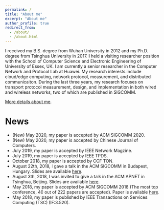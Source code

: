 ```yaml
---
permalink: /
title: "About me"
excerpt: "About me"
author_profile: true
redirect_from: 
  - /about/
  - /about.html
---
```


I received my B.S. degree from Wuhan University in 2012 and my Ph.D. degree from Tsinghua University in 2017. I held a visiting researcher position with the School of Computer Science and Electronic Engineering of University of Essex, UK. I am currently a senior researcher in the Computer Network and Protocol Lab at Huawei. My research interests include cloud/edge computing, network protocol, measurement, and distributed communicaiton. During the last three years, my research focuses on transport protocol measurement, design, and implementation in both wired and wireless networks, two of which are published in SIGCOMM.

[More details about me](/cv/).

News
======

* (New) May 2020, my paper is accepted by ACM SIGCOMM 2020.
* (New) May 2020, my paper is accepted by Chinese Journal of Computers.
* July 2019, my paper is accepted by IEEE Network Magzine.
* July 2019, my paper is accepted by IEEE TPDS.
* October 2018, my paper is accepted by CCF TON.
* August 22th, 2018, I gave a talk in the ACM SIGCOMM in Budapest, Hungary. Slides are available [here](http://conferences.sigcomm.org/sigcomm/2018/files/slides/paper_3.4.pdf).
* August 3th, 2018, I was invited to give a talk in the ACM APNET in Tsinghua, Beijing. Slides are available [here](https://leetong.weebly.com/publications.html).
* May 2018, my paper is accepted by ACM SIGCOMM 2018 (The most top conference, 40 out of 222 papers are accepted). Paper is available [here](https://leetong.weebly.com/publications.html).
* May 2018,  my paper is published by IEEE Transactions on Services Computing (TSC) (IF:3.520).

